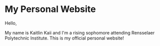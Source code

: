 # My Personal Website

Hello, 

My name is Kaitlin Kaii and I'm a rising sophomore attending Rensselaer Polytechnic Institute. This is my official personal website!

